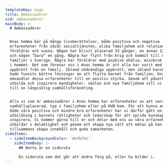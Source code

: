 ```yaml
---
templateKey: page
title: Ambassadörer
uid: ambassadorer
mainBody: >-
  # Ambassadörer


  Knas hemma bär på många livsberättelser, både positiva och negativa
  erfarenheter från såväl socialtjänsten, olika familjehem och relationer till
  föräldrar och vuxna. Någon har blivit placerad 33 gånger, en annan 22 gånger
  och någon ”bara” en gång. Några har flytt från krig och kommit till nya
  familjer i Sverige. Några har föräldrar med psykisk ohälsa, missbruk och våld
  i hemmet. Det som förenar oss i Knas hemma är att alla har varit med om ett
  uppbrott från en familj. Ibland nödvändiga uppbrott, men ibland kanske det
  hade funnits bättre lösningar än att flytta barnet från familjen. Knas hemma
  omvandlar dessa erfarenheter till en positiv styrka. Genom att påverka,
  utbilda och inspirera myndigheter, skolan och nya familjehem vill vi bidra
  till en långsiktig samhällsförändring.


  Alla vi som är ambassadörer i Knas hemma har erfarenheter av att vara
  samhällsplacerad, typ i familjehem eller på HVB-hem. För att kunna använda
  både våra positiva och mindre bra erfarenheter har vi därför gått en
  utbildning i barnets rättigheter och ledarskap för att sprida kunskap och
  inspirera. Vi kommer gärna till er och delar med oss av våra erfarenheter,
  utbildar i delaktighet och genom att skapa nya sätt att mötas på kan vi
  tillsammans skapa innehåll och goda samarbeten.
sideItems:
  - sideItemBackgroundColor: '#efb741'
    sideItemBody: |-
      ## Detta är en sidoruta

      En sidoruta som det går att ändra färg på, eller ha bilder i.
---
```


